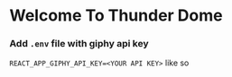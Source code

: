 # Welcome To Thunder Dome

### Add `.env` file with giphy api key

`REACT_APP_GIPHY_API_KEY=<YOUR API KEY>`
like so
